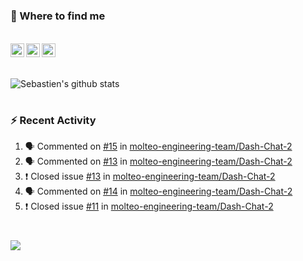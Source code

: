 
<h1></h1>

### :speech_balloon: Where to find me

</br>
<a href="https://twitter.com/seb_bouttier">
  <img align="left" width="22px" src="https://cdn.jsdelivr.net/npm/simple-icons@v3/icons/twitter.svg" />
</a>
<a href="https://www.linkedin.com/in/sebastien-bouttier">
  <img align="left" width="22px" src="https://cdn.jsdelivr.net/npm/simple-icons@v3/icons/linkedin.svg" />
</a>
<a href="https://sebastien-bouttier.medium.com/">
  <img align="left" width="22px" src="https://cdn.jsdelivr.net/npm/simple-icons@v3/icons/medium.svg" />
</a>
</br>

<h1></h1>

![Sebastien's github stats](https://github-readme-stats.vercel.app/api?username=sebastienBtr&show_icons=true&title_color=24292e&icon_color=40c463&text_color=24292e&bg_color=fff&count_private=true)

<h1></h1>

### :zap: Recent Activity

<!--START_SECTION:activity-->
1. 🗣 Commented on [#15](https://github.com/molteo-engineering-team/Dash-Chat-2/issues/15) in [molteo-engineering-team/Dash-Chat-2](https://github.com/molteo-engineering-team/Dash-Chat-2)
2. 🗣 Commented on [#13](https://github.com/molteo-engineering-team/Dash-Chat-2/issues/13) in [molteo-engineering-team/Dash-Chat-2](https://github.com/molteo-engineering-team/Dash-Chat-2)
3. ❗️ Closed issue [#13](https://github.com/molteo-engineering-team/Dash-Chat-2/issues/13) in [molteo-engineering-team/Dash-Chat-2](https://github.com/molteo-engineering-team/Dash-Chat-2)
4. 🗣 Commented on [#14](https://github.com/molteo-engineering-team/Dash-Chat-2/issues/14) in [molteo-engineering-team/Dash-Chat-2](https://github.com/molteo-engineering-team/Dash-Chat-2)
5. ❗️ Closed issue [#11](https://github.com/molteo-engineering-team/Dash-Chat-2/issues/11) in [molteo-engineering-team/Dash-Chat-2](https://github.com/molteo-engineering-team/Dash-Chat-2)
<!--END_SECTION:activity-->

<h1></h1>

![](https://komarev.com/ghpvc/?username=sebastienBtr)
